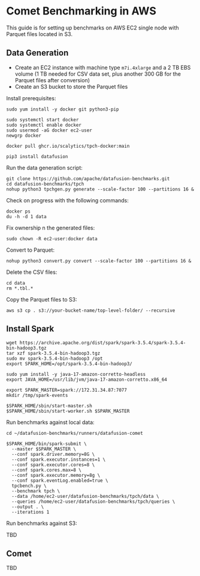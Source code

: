 <!--
Licensed to the Apache Software Foundation (ASF) under one
or more contributor license agreements.  See the NOTICE file
distributed with this work for additional information
regarding copyright ownership.  The ASF licenses this file
to you under the Apache License, Version 2.0 (the
"License"); you may not use this file except in compliance
with the License.  You may obtain a copy of the License at

  http://www.apache.org/licenses/LICENSE-2.0

Unless required by applicable law or agreed to in writing,
software distributed under the License is distributed on an
"AS IS" BASIS, WITHOUT WARRANTIES OR CONDITIONS OF ANY
KIND, either express or implied.  See the License for the
specific language governing permissions and limitations
under the License.
-->

# Comet Benchmarking in AWS

This guide is for setting up benchmarks on AWS EC2 single node with Parquet files located in S3.

## Data Generation

- Create an EC2 instance with machine type `m7i.4xlarge` and a 2 TB EBS volume (1 TB needed for CSV data set, plus
  another 300 GB for the Parquet files after conversion)
- Create an S3 bucket to store the Parquet files

Install prerequisites:

```shell
sudo yum install -y docker git python3-pip

sudo systemctl start docker
sudo systemctl enable docker
sudo usermod -aG docker ec2-user
newgrp docker

docker pull ghcr.io/scalytics/tpch-docker:main

pip3 install datafusion
```

Run the data generation script:

```shell
git clone https://github.com/apache/datafusion-benchmarks.git
cd datafusion-benchmarks/tpch
nohup python3 tpchgen.py generate --scale-factor 100 --partitions 16 &
```

Check on progress with the following commands:

```shell
docker ps
du -h -d 1 data
```

Fix ownership n the generated files:

```shell
sudo chown -R ec2-user:docker data
```

Convert to Parquet:

```shell
nohup python3 convert.py convert --scale-factor 100 --partitions 16 &
```

Delete the CSV files:

```shell
cd data
rm *.tbl.*
```

Copy the Parquet files to S3:

```shell
aws s3 cp . s3://your-bucket-name/top-level-folder/ --recursive
```

## Install Spark

```shell
wget https://archive.apache.org/dist/spark/spark-3.5.4/spark-3.5.4-bin-hadoop3.tgz
tar xzf spark-3.5.4-bin-hadoop3.tgz
sudo mv spark-3.5.4-bin-hadoop3 /opt
export SPARK_HOME=/opt/spark-3.5.4-bin-hadoop3/

sudo yum install -y java-17-amazon-corretto-headless
export JAVA_HOME=/usr/lib/jvm/java-17-amazon-corretto.x86_64

export SPARK_MASTER=spark://172.31.34.87:7077
mkdir /tmp/spark-events

$SPARK_HOME/sbin/start-master.sh
$SPARK_HOME/sbin/start-worker.sh $SPARK_MASTER

```

Run benchmarks against local data:

```shell
cd ~/datafusion-benchmarks/runners/datafusion-comet

$SPARK_HOME/bin/spark-submit \
  --master $SPARK_MASTER \
  --conf spark.driver.memory=8G \
  --conf spark.executor.instances=1 \
  --conf spark.executor.cores=8 \
  --conf spark.cores.max=8 \
  --conf spark.executor.memory=8g \
  --conf spark.eventLog.enabled=true \
  tpcbench.py \
  --benchmark tpch \
  --data /home/ec2-user/datafusion-benchmarks/tpch/data \
  --queries /home/ec2-user/datafusion-benchmarks/tpch/queries \
  --output . \
  --iterations 1
```

Run benchmarks against S3:

TBD

## Comet

TBD
